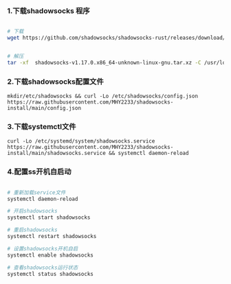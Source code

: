 ### 1.下载shadowsocks 程序

```bash

# 下载
wget https://github.com/shadowsocks/shadowsocks-rust/releases/download/v1.16.1/shadowsocks-v1.17.0.x86_64-unknown-linux-gnu.tar.xz


# 解压
tar -xf  shadowsocks-v1.17.0.x86_64-unknown-linux-gnu.tar.xz -C /usr/local/bin/
```

### 2.下载shadowsocks配置文件
    mkdir/etc/shadowsocks && curl -Lo /etc/shadowsocks/config.json https://raw.githubusercontent.com/MHY2233/shadowsocks-install/main/config.json

### 3.下载systemctl文件
    curl -Lo /etc/systemd/system/shadowsocks.service https://raw.githubusercontent.com/MHY2233/shadowsocks-install/main/shadowsocks.service && systemctl daemon-reload

### 4.配置ss开机自启动

```bash

# 重新加载service文件
systemctl daemon-reload 

# 开启shadowsocks 
systemctl start shadowsocks 

# 重启shadowsocks
systemctl restart shadowsocks

# 设置shadowsocks开机自启
systemctl enable shadowsocks 

# 查看shadowsocks运行状态
systemctl status shadowsocks 

```
